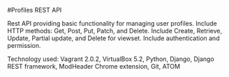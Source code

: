 #Profiles REST API

Rest API providing basic functionality for managing user profiles.
Include HTTP methods: Get, Post, Put, Patch, and Delete.
Include Create, Retrieve, Update, Partial update, and Delete for viewset.
Include authentication and permission.

Technology used: Vagrant 2.0.2, VirtualBox 5.2, Python, Django, Django REST framework, ModHeader Chrome extension, Git, ATOM

